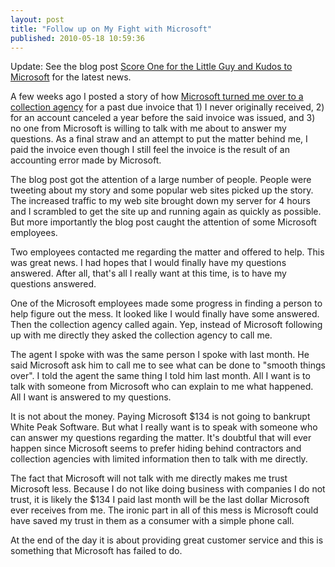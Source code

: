 ```yaml
---
layout: post
title: "Follow up on My Fight with Microsoft"
published: 2010-05-18 10:59:36
---
```

Update: See the blog post [Score One for the Little Guy and Kudos to Microsoft](http://blog.whitepeaksoftware.com/2010/06/14/score-one-for-the-little-guy-and-kudos-to-microsoft/) for the latest news.

A few weeks ago I posted a story of how [Microsoft turned me over to a collection agency](http://blog.whitepeaksoftware.com/2010/04/26/i-paid-for-microsofts-mistake/) for a past due invoice that 1) I never originally received, 2) for an account canceled a year before the said invoice was issued, and 3) no one from Microsoft is willing to talk with me about to answer my questions. As a final straw and an attempt to put the matter behind me, I paid the invoice even though I still feel the invoice is the result of an accounting error made by Microsoft.

The blog post got the attention of a large number of people. People were tweeting about my story and some popular web sites picked up the story. The increased traffic to my web site brought down my server for 4 hours and I scrambled to get the site up and running again as quickly as possible. But more importantly the blog post caught the attention of some Microsoft employees. 

Two employees contacted me regarding the matter and offered to help. This was great news. I had hopes that I would finally have my questions answered. After all, that's all I really want at this time, is to have my questions answered.

One of the Microsoft employees made some progress in finding a person to help figure out the mess. It looked like I would finally have some answered. Then the collection agency called again. Yep, instead of Microsoft following up with me directly they asked the collection agency to call me. 

The agent I spoke with was the same person I spoke with last month. He said Microsoft ask him to call me to see what can be done to "smooth things over". I told the agent the same thing I told him last month. All I want is to talk with someone from Microsoft who can explain to me what happened. All I want is answered to my questions.

It is not about the money. Paying Microsoft $134 is not going to bankrupt White Peak Software. But what I really want is to speak with someone who can answer my questions regarding the matter. It's doubtful that will ever happen since Microsoft seems to prefer hiding behind contractors and collection agencies with limited information then to talk with me directly.

The fact that Microsoft will not talk with me directly makes me trust Microsoft less. Because I do not like doing business with companies I do not trust, it is likely the $134 I paid last month will be the last dollar Microsoft ever receives from me. The ironic part in all of this mess is Microsoft could have saved my trust in them as a consumer with a simple phone call. 

At the end of the day it is about providing great customer service and this is something that Microsoft has failed to do.
